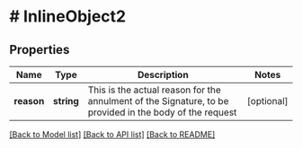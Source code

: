 # # InlineObject2

## Properties

Name | Type | Description | Notes
------------ | ------------- | ------------- | -------------
**reason** | **string** | This is the actual reason for the annulment of the Signature, to be provided in the body of the request | [optional] 

[[Back to Model list]](../../README.md#documentation-for-models) [[Back to API list]](../../README.md#documentation-for-api-endpoints) [[Back to README]](../../README.md)


